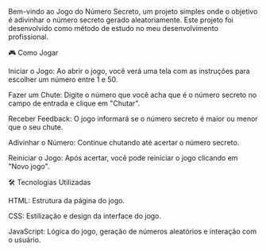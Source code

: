 Bem-vindo ao Jogo do Número Secreto, um projeto simples onde o objetivo é adivinhar o número secreto gerado aleatoriamente. Este projeto foi desenvolvido como método de estudo no meu desenvolvimento profissional.

🎮 Como Jogar 

Iniciar o Jogo: Ao abrir o jogo, você verá uma tela com as instruções para escolher um número entre 1 e 50.

Fazer um Chute: Digite o número que você acha que é o número secreto no campo de entrada e clique em "Chutar".

Receber Feedback: O jogo informará se o número secreto é maior ou menor que o seu chute.

Adivinhar o Número: Continue chutando até acertar o número secreto.

Reiniciar o Jogo: Após acertar, você pode reiniciar o jogo clicando em "Novo jogo".

🛠️ Tecnologias Utilizadas

HTML: Estrutura da página do jogo.

CSS: Estilização e design da interface do jogo.

JavaScript: Lógica do jogo, geração de números aleatórios e interação com o usuário.
